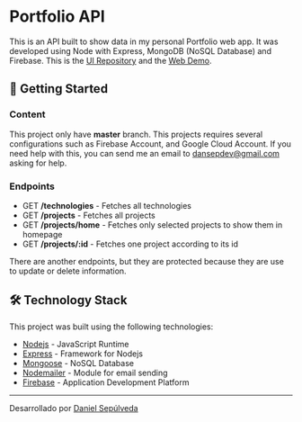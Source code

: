 # Portfolio API

This is an API built to show data in my personal Portfolio web app. It was developed using Node with Express, MongoDB (NoSQL Database) and Firebase. This is the [UI Repository](https://github.com/DanSepulveda/portfolio) and the [Web Demo](https://dansep.vercel.app).


## 🚀 Getting Started

### Content

This project only have **master** branch. This projects requires several configurations such as Firebase Account, and Google Cloud Account. If you need help with this, you can send me an email to dansepdev@gmail.com asking for help.

### Endpoints

- GET **/technologies** - Fetches all technologies
- GET **/projects** - Fetches all projects
- GET **/projects/home** - Fetches only selected projects to show them in homepage
- GET **/projects/:id** - Fetches one project according to its id

There are another endpoints, but they are protected because they are use to update or delete information.


## 🛠️ Technology Stack

This project was built using the following technologies:

- [Nodejs](https://nodejs.org/en/) - JavaScript Runtime
- [Express](https://expressjs.com/) - Framework for Nodejs
- [Mongoose](https://www.mongodb.com/) - NoSQL Database
- [Nodemailer](https://nodemailer.com/) - Module for email sending 
- [Firebase](https://firebase.google.com/) - Application Development Platform

---

Desarrollado por [Daniel Sepúlveda](https://github.com/DanSepulveda/)